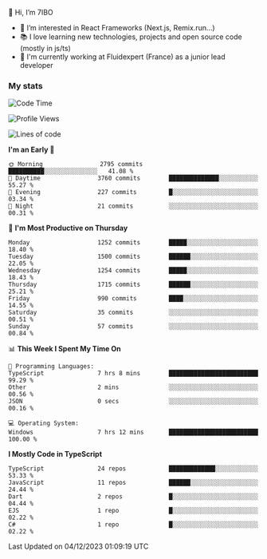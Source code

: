 👋 Hi, I’m 7IBO

- 👀 I’m interested in React Frameworks (Next.js, Remix.run...)
- 📚 I love learning new technologies, projects and open source code (mostly in js/ts)
- 💼 I'm currently working at Fluidexpert (France) as a junior lead developer

### My stats
<!--START_SECTION:waka-->
![Code Time](http://img.shields.io/badge/Code%20Time-333%20hrs%2026%20mins-blue)

![Profile Views](http://img.shields.io/badge/Profile%20Views-0-blue)

![Lines of code](https://img.shields.io/badge/From%20Hello%20World%20I%27ve%20Written-7.7%20million%20lines%20of%20code-blue)

**I'm an Early 🐤** 

```text
🌞 Morning                2795 commits        ██████████░░░░░░░░░░░░░░░   41.08 % 
🌆 Daytime                3760 commits        ██████████████░░░░░░░░░░░   55.27 % 
🌃 Evening                227 commits         █░░░░░░░░░░░░░░░░░░░░░░░░   03.34 % 
🌙 Night                  21 commits          ░░░░░░░░░░░░░░░░░░░░░░░░░   00.31 % 
```
📅 **I'm Most Productive on Thursday** 

```text
Monday                   1252 commits        █████░░░░░░░░░░░░░░░░░░░░   18.40 % 
Tuesday                  1500 commits        ██████░░░░░░░░░░░░░░░░░░░   22.05 % 
Wednesday                1254 commits        █████░░░░░░░░░░░░░░░░░░░░   18.43 % 
Thursday                 1715 commits        ██████░░░░░░░░░░░░░░░░░░░   25.21 % 
Friday                   990 commits         ████░░░░░░░░░░░░░░░░░░░░░   14.55 % 
Saturday                 35 commits          ░░░░░░░░░░░░░░░░░░░░░░░░░   00.51 % 
Sunday                   57 commits          ░░░░░░░░░░░░░░░░░░░░░░░░░   00.84 % 
```


📊 **This Week I Spent My Time On** 

```text
💬 Programming Languages: 
TypeScript               7 hrs 8 mins        █████████████████████████   99.29 % 
Other                    2 mins              ░░░░░░░░░░░░░░░░░░░░░░░░░   00.56 % 
JSON                     0 secs              ░░░░░░░░░░░░░░░░░░░░░░░░░   00.16 % 

💻 Operating System: 
Windows                  7 hrs 12 mins       █████████████████████████   100.00 % 
```

**I Mostly Code in TypeScript** 

```text
TypeScript               24 repos            █████████████░░░░░░░░░░░░   53.33 % 
JavaScript               11 repos            ██████░░░░░░░░░░░░░░░░░░░   24.44 % 
Dart                     2 repos             █░░░░░░░░░░░░░░░░░░░░░░░░   04.44 % 
EJS                      1 repo              █░░░░░░░░░░░░░░░░░░░░░░░░   02.22 % 
C#                       1 repo              █░░░░░░░░░░░░░░░░░░░░░░░░   02.22 % 
```




 Last Updated on 04/12/2023 01:09:19 UTC
<!--END_SECTION:waka-->
